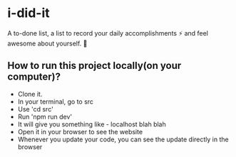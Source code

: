 # i-did-it
A to-done list, a list to record your daily accomplishments ⚡ and feel awesome about yourself. 🚀

## How to run this project locally(on your computer)?

- Clone it.
- In your terminal, go to src
- Use 'cd src'
- Run 'npm run dev'
- It will give you something like - localhost blah blah
- Open it in your browser to see the website
- Whenever you update your code, you can see the update directly in the browser
